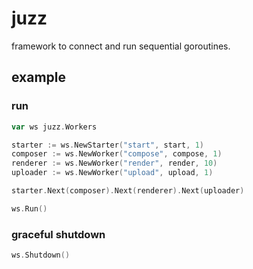 # juzz
framework to connect and run sequential goroutines.

## example

### run

```go
var ws juzz.Workers

starter := ws.NewStarter("start", start, 1)
composer := ws.NewWorker("compose", compose, 1)
renderer := ws.NewWorker("render", render, 10)
uploader := ws.NewWorker("upload", upload, 1)

starter.Next(composer).Next(renderer).Next(uploader)

ws.Run()
```

### graceful shutdown

```go
ws.Shutdown()
```
